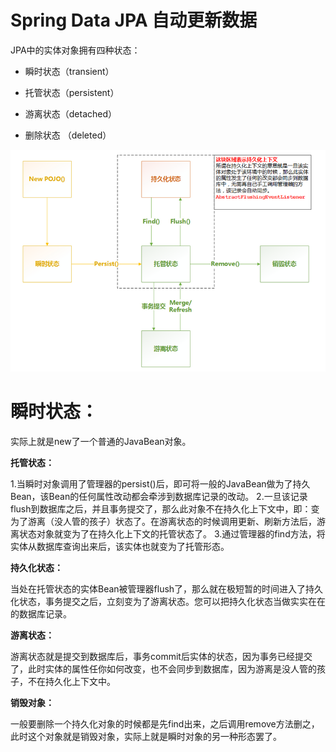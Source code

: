 # Spring Data JPA 自动更新数据

JPA中的实体对象拥有四种状态：

- 瞬时状态（transient）

- 托管状态（persistent）

- 游离状态（detached）

- 删除状态 （deleted）

  

  



![](https://github.com/SN1997/Zjyc-document/blob/master/picture/1557053311860.png)

# **瞬时状态：**

实际上就是new了一个普通的JavaBean对象。

**托管状态：**

1.当瞬时对象调用了管理器的persist()后，即可将一般的JavaBean做为了持久Bean，该Bean的任何属性改动都会牵涉到数据库记录的改动。
2.一旦该记录flush到数据库之后，并且事务提交了，那么此对象不在持久化上下文中，即：变为了游离（没人管的孩子）状态了。在游离状态的时候调用更新、刷新方法后，游离状态对象就变为了在持久化上下文的托管状态了。
3.通过管理器的find方法，将实体从数据库查询出来后，该实体也就变为了托管形态。

**持久化状态：**

当处在托管状态的实体Bean被管理器flush了，那么就在极短暂的时间进入了持久化状态，事务提交之后，立刻变为了游离状态。您可以把持久化状态当做实实在在的数据库记录。

**游离状态：**

游离状态就是提交到数据库后，事务commit后实体的状态，因为事务已经提交了，此时实体的属性任你如何改变，也不会同步到数据库，因为游离是没人管的孩子，不在持久化上下文中。

 

**销毁对象：**

一般要删除一个持久化对象的时候都是先find出来，之后调用remove方法删之，此时这个对象就是销毁对象，实际上就是瞬时对象的另一种形态罢了。